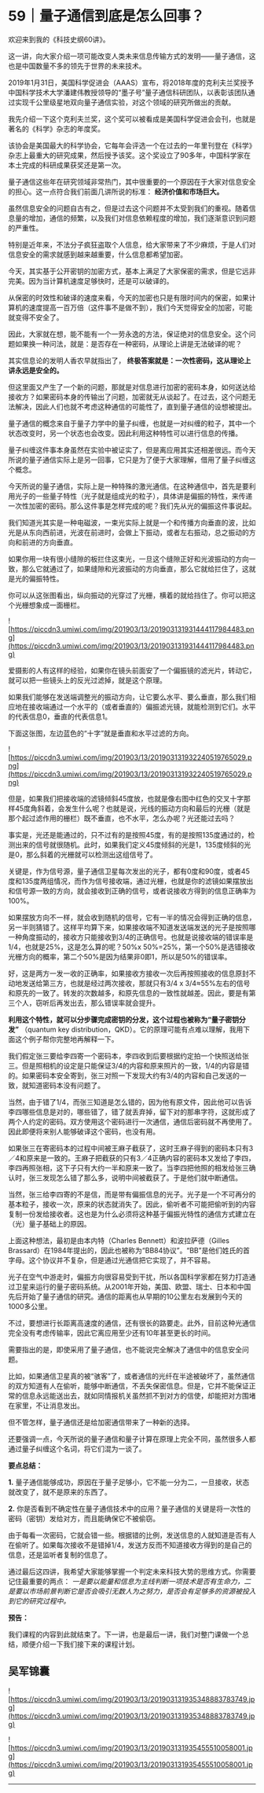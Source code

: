 # 59｜量子通信到底是怎么回事？

欢迎来到我的《科技史纲60讲》。

这一讲，向大家介绍一项可能改变人类未来信息传输方式的发明——量子通信，这也是中国数量不多的领先于世界的未来技术。

2019年1月31日，美国科学促进会（AAAS）宣布，将2018年度的克利夫兰奖授予中国科学技术大学潘建伟教授领导的“墨子号”量子通信科研团队，以表彰该团队通过实现千公里级星地双向量子通信实验，对这个领域的研究所做出的贡献。

我先介绍一下这个克利夫兰奖，这个奖可以被看成是美国科学促进会会刊，也就是著名的《科学》杂志的年度奖。

该协会是美国最大的科学协会，它每年会评选一个在过去的一年里刊登在《科学》杂志上最重大的研究成果，然后授予该奖。这个奖设立了90多年，中国科学家在本土完成的科研成果获奖还是第一次。

量子通信这些年在研究领域非常热门，其中很重要的一个原因在于大家对信息安全的担心。这一点符合我们前面几讲所说的标准： **经济价值和市场巨大。**

虽然信息安全的问题自古有之，但是过去这个问题并不太受到我们的重视。随着信息量的增加，通信的频繁，以及我们对信息依赖程度的增加，我们逐渐意识到问题的严重性。

特别是近年来，不法分子疯狂盗取个人信息，给大家带来了不少麻烦，于是人们对信息安全的需求就感到越来越重要，什么信息都希望加密。

今天，其实基于公开密钥的加密方式，基本上满足了大家保密的需求，但是它远非完美。因为当计算机速度足够快时，还是可以破译的。

从保密的时效性和破译的速度来看，今天的加密也只是有限时间内的保密，如果计算机的速度提高一百万倍（这件事不是做不到），我们今天觉得安全的加密，可能就变得不安全了。

因此，大家就在想，能不能有一个一劳永逸的方法，保证绝对的信息安全。这个问题如果换一种问法，就是：是否存在一种密码，从理论上讲是无法破译的呢？

其实信息论的发明人香农早就指出了， **终极答案就是：一次性密码，这从理论上讲永远是安全的。**

但这里面又产生了一个新的问题，那就是对信息进行加密的密码本身，如何送达给接收方？如果密码本身的传输出了问题，加密就无从谈起了。在过去，这个问题无法解决，因此人们也就不考虑这种通信的可能性了，直到量子通信的设想被提出。

量子通信的概念来自于量子力学中的量子纠缠，也就是一对纠缠的粒子，其中一个状态改变时，另一个状态也会改变。因此利用这种特性可以进行信息的传播。

量子纠缠这件事本身虽然在实验中被证实了，但是离应用其实还相差很远。而今天所说的量子通信实际上是另一回事，它只是为了便于大家理解，借用了量子纠缠这个概念。

今天所说的量子通信，实际上是一种特殊的激光通信。在这种通信中，首先是要利用光子的一些量子特性（光子就是组成光的粒子），具体讲是偏振的特性，来传递一次性加密的密码。那么这件事是怎样完成的呢？我们先从光的偏振这件事说起。

我们知道光其实是一种电磁波，一束光实际上就是一个和传播方向垂直的波，比如光是从东向西前进，光波在前进时，会做上下振动，或者左右振动，总之振动的方向和前进的方向垂直。

如果你用一块有很小缝隙的板拦住这束光，一旦这个缝隙正好和光波振动的方向一致，那么它就通过了，如果缝隙和光波振动的方向垂直，那么它就给拦住了，这就是光的偏振特性。

你可以从这张图看出，纵向振动的光穿过了光栅，横着的就给挡住了。你可以把这个光栅想象成一面栅栏。

![https://piccdn3.umiwi.com/img/201903/13/201903131931444117984483.png](https://piccdn3.umiwi.com/img/201903/13/201903131931444117984483.png)

爱摄影的人有这样的经验，如果你在镜头前面安了一个偏振镜的滤光片，转动它，就可以把一些镜头上的反光过滤掉，就是这个原理。

如果我们能够在发送端调整光的振动方向，让它要么水平、要么垂直，那么我们相应地在接收端通过一个水平的（或者垂直的）偏振滤光镜，就能检测到它们。水平的代表信息0，垂直的代表信息1。

下面这张图，左边蓝色的“十字”就是垂直和水平过滤的方向。

![https://piccdn3.umiwi.com/img/201903/13/201903131932240519765029.png](https://piccdn3.umiwi.com/img/201903/13/201903131932240519765029.png)

但是，如果我们把接收端的滤镜倾斜45度放，也就是像右图中红色的交叉十字那样45度角斜着，会发生什么呢？也就是说，光线的振动方向和最后的光栅（就是那个起过滤作用的栅栏）既不垂直，也不水平，怎么办呢？光还能过去吗？

事实是，光还是能通过的，只不过有的是按照45度，有的是按照135度通过的，检测出来的信号就很随机。此时，如果我们定义45度倾斜的光是1，135度倾斜的光是0，那么斜着的光栅就可以检测出这组信号了。

关键是，作为信号源，量子通信卫星每次发出的光子，都有0度和90度，或者45度和135度两组情况，而作为信号接收端，通过光栅，也就是你的滤镜如果摆放出和信号源一致的方向，就会接收到正确的信号，或者说接收方得到的信息正确率为100%。

如果摆放方向不一样，就会收到随机的信号，它有一半的情况会得到正确的信息，另一半则猜错了。这样平均算下来，如果接收端不知道发送端发送的光子是按照哪一种角度振动的，接收方只能接收到3/4的正确信号。也就是说接收端的错误率是1/4，也就是25%，这是怎么算的呢？50%x 50%=25%，第一个50%是选错接收光栅方向的概率，第二个50%是因为结果非0即1，所以是50%的错误率。

好，这是两方一发一收的正确率，如果接收方接收一次后再按照接收的信息原封不动地发送给第三方，也就是经过两次接收，那就只有3/4 x 3/4≈55%左右的信号和原先的一致了。转发的次数越多，和原先信息的一致性就越差。因此，要是有第三个人，窃听后再发出去，那么错误率就会提升。

 **利用这个特性，就可以分步骤完成密钥的分发，这个过程也被称为“量子密钥分发”** （quantum key distribution，QKD）。它的原理可能有点难以理解，我用下面这个例子帮你完整地再解释一下。

我们假定张三要给李四寄一个密码本，李四收到后要根据约定拍一个快照送给张三。但是照相机的设定是只能保证3/4的内容和原来照片的一致，1/4的内容是错的。如果密码本安全寄到，张三对照一下发现大约有3/4的内容和自己发送的一致，就知道密码本没有问题了。

当然，由于错了1/4，而张三知道是怎么错的，因为他有原文件，因此他可以告诉李四哪些信息是对的，哪些错了，错了就丢弃掉，留下对的那串字符，这就形成了两个人约定的密码。双方使用这个密码进行一次通信，通信后密码就不再使用了。因此即便将来别人能够破译这个密码，也没有用。

如果张三在寄密码本的过程中间被王麻子截获了，这时王麻子得到的密码本只有3／4和原来是一致的。王麻子把截获的只有3／4正确内容的密码本又发给了李四，李四再照张相，这下子只有大约一半和原来一致了。当李四把他照的相发给张三确认时，张三发现怎么错了那么多，说明中间被截获了。于是他们就中断通信。

当然，张三给李四寄的不是信，而是带有偏振信息的光子。光子是一个不可再分的基本粒子，接收一次，原来的状态就消失了。因此，偷听者不可能把偷听到的内容复制一份发给接收者。这也是为什么必须将这种基于偏振光特性的通信方式建立在（光）量子基础上的原因。

上面这种想法，最初是由本内特（Charles Bennett）和波拉萨德（Gilles Brassard）在1984年提出的，因此也被称为“BB84协议”。“BB”是他们姓氏的首字母。这个协议并不复杂，但是通过光通信把它实现了，并不容易。

光子在空气中游走时，偏振方向很容易受到干扰，所以各国科学家都在努力打造通过卫星来运行的量子密码系统。从2001年开始，美国、欧盟、瑞士、日本和中国先后开始了量子通信的研究。通信的距离也从早期的10公里左右发展到今天的1000多公里。

不过，要想进行长距离高速度的通信，还有很长的路要走。此外，目前这种光通信完全没有考虑传输率，因此它离应用至少还有10年甚至更长的时间。

需要指出的是，即使采用了量子通信，也不能说完全解决了通信中的信息安全问题。

比如，如果通信卫星真的被“骇客”了，或者通信的光纤在半途被破坏了，虽然通信的双方知道有人在偷听，能够中断通信，不丢失保密信息。但是，它并不能保证正常的信息永远能送出去，就如同情报机关虽然抓不到对方的信使，却能把对方围堵在家里，不让消息发出。

但不管怎样，量子通信还是给加密通信带来了一种新的选择。

还要强调一点，今天所说的量子通信和量子计算在原理上完全不同，虽然很多人都通过量子纠缠这个名词，将它们混为一谈了。

 **要点总结：**

 **1.** 量子通信能够成功，原因在于量子足够小，它不能一分为二，一旦接收，状态就改变了，就不是原来的东西了。

 **2.** 你是否看到不确定性在量子通信技术中的应用？量子通信的关键是将一次性的密码（密钥）发给对方，而且能确保它不被偷窃。

由于每看一次密码，它就会错一些。根据错的比例，发送信息的人就知道是否有人在偷听了。如果每次接收不是错掉1/4，发送方反而不知道接收方得到的是自己的信息，还是监听者复制的信息了。

通过最后这四讲，我希望大家能够掌握一个判定未来科技大势的思维方式。你需要记住最重要的两点： *一是要以能量和信息为主线判断一项技术是否有生命力，二是要以市场前景判断它是否会吸引无数人为之努力，是否会有足够多的资源被投入到它的研究过程中。*

 **预告：**

我们课程的内容到此就结束了。下一讲，也是最后一讲，我们对整门课做一个总结，顺便介绍一下我们接下来的课程计划。

## 吴军锦囊

![https://piccdn3.umiwi.com/img/201903/13/201903131935348883783749.jpg](https://piccdn3.umiwi.com/img/201903/13/201903131935348883783749.jpg)

![https://piccdn3.umiwi.com/img/201903/13/201903131935455510058001.jpg](https://piccdn3.umiwi.com/img/201903/13/201903131935455510058001.jpg)

---
